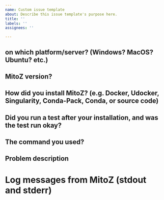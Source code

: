 ```yaml
---
name: Custom issue template
about: Describe this issue template's purpose here.
title: ''
labels: ''
assignees: ''

---
```


## on which platform/server? (Windows? MacOS? Ubuntu? etc.)

## MitoZ version?

## How did you install MitoZ? (e.g. Docker, Udocker, Singularity, Conda-Pack, Conda, or source code)

## Did you run a test after your installation, and was the test run okay?

## The command you used?

## Problem description

# Log messages from MitoZ (stdout and stderr)
